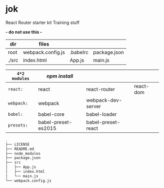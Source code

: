 # jok

React Router starter kit Training stuff 

**- do not use this -**

|dir|files| | | 
|---|---|---|---
|root|webpack.config.js | .babelrc | package.json
|./src|index.html | App.js | main.js

|`4*2 modules`|*npm install*| | |
|---|---|---|---|
|`react:`|react|react-router|react-dom
|`webpack:`|webpack|webpack-dev-server| 
|`babel:`|babel-core|babel-loader|
|`presets:`|babel-preset-es2015|babel-preset-react| 

```bash
.
├── LICENSE
├── README.md
├── node_modules
├── package.json
├── src
│   ├── App.js
│   ├── index.html
│   └── main.js
└── webpack.config.js
```

